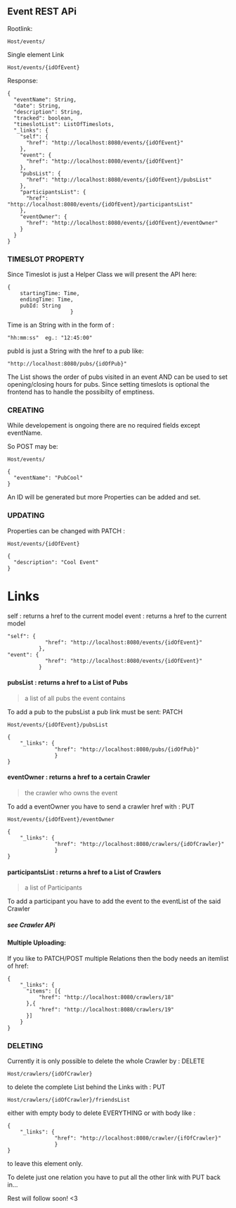 ## Event REST APi
Rootlink:
```
Host/events/
```

Single element Link
```
Host/events/{idOfEvent}
```
Response:
```
{
  "eventName": String,
  "date": String,
  "description": String,
  "tracked": boolean,
  "timeslotList": ListOfTimeslots,
  "_links": {
    "self": {
      "href": "http://localhost:8080/events/{idOfEvent}"
    },
    "event": {
      "href": "http://localhost:8080/events/{idOfEvent}"
    },
    "pubsList": {
      "href": "http://localhost:8080/events/{idOfEvent}/pubsList"
    },
    "participantsList": {
      "href": "http://localhost:8080/events/{idOfEvent}/participantsList"
    },
    "eventOwner": {
      "href": "http://localhost:8080/events/{idOfEvent}/eventOwner"
    }
  }
}
```
### TIMESLOT PROPERTY
Since Timeslot is just a Helper Class we will present the API here:
```
{
    startingTime: Time,
    endingTime: Time,
    pubId: String
                    }
```
Time is an String with in the form of :
```
"hh:mm:ss"  eg.: "12:45:00"
```
pubId is just a String with the href to a pub like:
```
"http://localhost:8080/pubs/{idOfPub}"
```
The List shows the order of pubs visited in an event AND can be used to set opening/closing hours for pubs. Since setting timeslots is optional the frontend has to handle the possibilty of emptiness.

### CREATING
While developement is ongoing there are no required fields except eventName.

So POST may be:
```
Host/events/
```
```
{
  "eventName": "PubCool"
}
```
An ID will be generated but more Properties can be added and set.

### UPDATING

Properties can be changed with PATCH :
```
Host/events/{idOfEvent}
```
```
{
  "description": "Cool Event"
}
```
# Links
self : returns a href to the current model
event : returns a href to the current model
```
"self": {
            "href": "http://localhost:8080/events/{idOfEvent}"
          },
"event": {
            "href": "http://localhost:8080/events/{idOfEvent}"
          }
```

#### pubsList : returns a href to a List of Pubs 
> a list of all pubs the event contains

To add a pub to the pubsList a pub link must be sent: PATCH
```
Host/events/{idOfEvent}/pubsList
```
```
{
    "_links": {
               "href": "http://localhost:8080/pubs/{idOfPub}"
               }
}
```

#### eventOwner : returns a href to a certain Crawler 
> the crawler who owns the event

To add a eventOwner you have to send a crawler href with : PUT
```
Host/events/{idOfEvent}/eventOwner
```
```
{
    "_links": {
               "href": "http://localhost:8080/crawlers/{idOfCrawler}"
               }
}
```

#### participantsList : returns a href to a List of Crawlers 
> a list of Participants

To add a participant you have to add the event to the eventList of the said Crawler

##### see Crawler APi


#### Multiple Uploading:
If you like to PATCH/POST multiple Relations then the body needs an itemlist of href:
```
{
    "_links": {
      "items": [{
          "href": "http://localhost:8080/crawlers/18"
      },{
          "href": "http://localhost:8080/crawlers/19"
      }]
    }
}
```

### DELETING
Currently it is only possible to delete the whole Crawler by : DELETE 
```
Host/crawlers/{idOfCrawler}
```

to delete the complete List behind the Links with : PUT
```
Host/crawlers/{idOfCrawler}/friendsList
```
either with empty body to delete EVERYTHING or with body like :
```
{
    "_links": {
               "href": "http://localhost:8080/crawler/{ifOfCrawler}"
               }
}
```
to leave this element only.


To delete just one relation you have to put all the other link with PUT back in...

Rest will follow soon! <3

